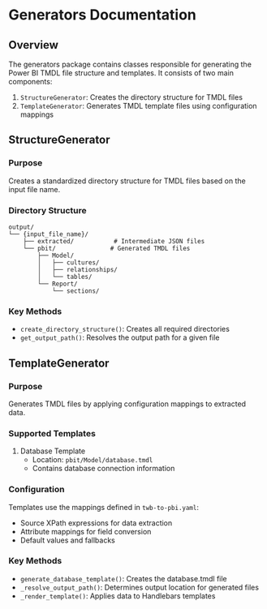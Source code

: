 # Generators Documentation

## Overview
The generators package contains classes responsible for generating the Power BI TMDL file structure and templates. It consists of two main components:

1. `StructureGenerator`: Creates the directory structure for TMDL files
2. `TemplateGenerator`: Generates TMDL template files using configuration mappings

## StructureGenerator

### Purpose
Creates a standardized directory structure for TMDL files based on the input file name.

### Directory Structure
```
output/
└── {input_file_name}/
    ├── extracted/           # Intermediate JSON files
    └── pbit/               # Generated TMDL files
        ├── Model/
        │   ├── cultures/
        │   ├── relationships/
        │   └── tables/
        └── Report/
            └── sections/
```

### Key Methods
- `create_directory_structure()`: Creates all required directories
- `get_output_path()`: Resolves the output path for a given file

## TemplateGenerator

### Purpose
Generates TMDL files by applying configuration mappings to extracted data.

### Supported Templates
1. Database Template
   - Location: `pbit/Model/database.tmdl`
   - Contains database connection information

### Configuration
Templates use the mappings defined in `twb-to-pbi.yaml`:
- Source XPath expressions for data extraction
- Attribute mappings for field conversion
- Default values and fallbacks

### Key Methods
- `generate_database_template()`: Creates the database.tmdl file
- `_resolve_output_path()`: Determines output location for generated files
- `_render_template()`: Applies data to Handlebars templates
